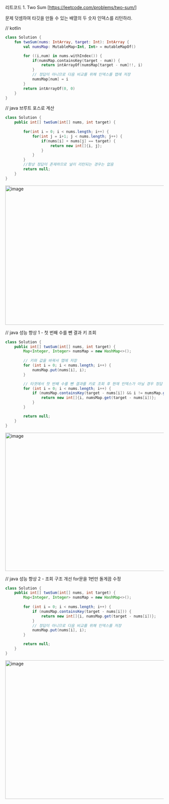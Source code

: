 리트코드 1. Two Sum [https://leetcode.com/problems/two-sum/]

문제 덧셈하여 타깃을 만들 수 있는 배열의 두 숫자 인덱스를 리턴하라.


// kotlin
```kotlin
class Solution {
    fun twoSum(nums: IntArray, target: Int): IntArray {
        val numsMap: MutableMap<Int, Int> = mutableMapOf()

        for ((i,num) in nums.withIndex()) {
            if(numsMap.containsKey(target - num)) {
                return intArrayOf(numsMap[target - num]!!, i)
            }
            // 정답이 아니므로 다음 비교를 위해 인덱스를 맵에 저장
            numsMap[num] = i
        }
        return intArrayOf(0, 0)
    }
}
```

// java 브루트 포스로 계산
```java
class Solution {
    public int[] twoSum(int[] nums, int target) {
        
        for(int i = 0; i < nums.length; i++) {
            for(int j = i+1; j < nums.length; j++) {
                if(nums[i] + nums[j] == target) {
                    return new int[]{i, j};
                }
            }
        }
        //항상 정답이 존재하므로 널이 리턴되는 경우는 없음
        return null;
    }
}
```

<img width="685" height="443" alt="image" src="https://github.com/user-attachments/assets/0d2a70bc-e09a-473c-8aac-338b89aa3abd" />

// java 성능 향상 1 - 첫 번째 수를 뺀 결과 키 조회
```java
class Solution {
    public int[] twoSum(int[] nums, int target) {
        Map<Integer, Integer> numsMap = new HashMap<>();
        
        // 키와 값을 바꿔서 맵에 저장
        for (int i = 0; i < nums.length; i++) {
            numsMap.put(nums[i], i);
        }

        // 타겟에서 첫 번째 수를 뺀 결과를 키로 조회 후 현재 인덱스가 아닐 경우 정답
        for (int i = 0; i < nums.length; i++) {
            if (numsMap.containsKey(target - nums[i]) && i != numsMap.get(target - nums[i])) {
                return new int[]{i, numsMap.get(target - nums[i])};
            }
        }

        return null;
    }
}
```

<img width="681" height="440" alt="image" src="https://github.com/user-attachments/assets/5f6f7b72-a4f8-4c17-b9c9-39e4c1d39b97" />

// java 성능 향상 2 - 조회 구조 개선
for문을 1번만 돌게끔 수정

```java
class Solution {
    public int[] twoSum(int[] nums, int target) {
        Map<Integer, Integer> numsMap = new HashMap<>();
        
        for (int i = 0; i < nums.length; i++) {
            if (numsMap.containsKey(target - nums[i])) {
                return new int[]{i, numsMap.get(target - nums[i])};
            }
            // 정답이 아니므로 다음 비교를 위해 인덱스를 저장
            numsMap.put(nums[i], i);
        }

        return null;
    }
}
```


<img width="675" height="441" alt="image" src="https://github.com/user-attachments/assets/7d65b919-7e92-427b-acc9-aefe07ea02cd" />





